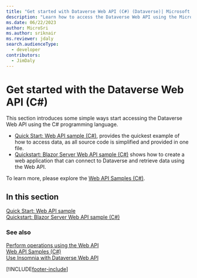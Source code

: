 ```yaml
---
title: "Get started with Dataverse Web API (C#) (Dataverse)| Microsoft Docs"
description: "Learn how to access the Dataverse Web API using the Microsoft Visual C# programming language."
ms.date: 06/22/2023
author: MicroSri
ms.author: sriknair
ms.reviewer: jdaly
search.audienceType: 
  - developer
contributors: 
  - JimDaly
---
```

# Get started with the Dataverse Web API (C#)

This section introduces some simple ways start accessing the Dataverse Web API using the C# programming language.

- [Quick Start: Web API sample (C#)](quick-start-console-app-csharp.md), provides the quickest example of how to access data, as all source code is simplified and provided in one file.
- [Quickstart: Blazor Server Web API sample (C#)](quick-start-blazor-server-app.md) shows how to create a web application that can connect to Dataverse and retrieve data using the Web API.


To learn more, please explore the [Web API Samples (C#)](web-api-samples-csharp.md).
  
## In this section

[Quick Start: Web API sample](quick-start-console-app-csharp.md)  
[Quickstart: Blazor Server Web API sample (C#)](quick-start-blazor-server-app.md)

### See also
  
[Perform operations using the Web API](perform-operations-web-api.md)  
[Web API Samples (C#)](web-api-samples-csharp.md)  
[Use Insomnia with Dataverse Web API](insomnia.md)

[!INCLUDE[footer-include](../../../includes/footer-banner.md)]
